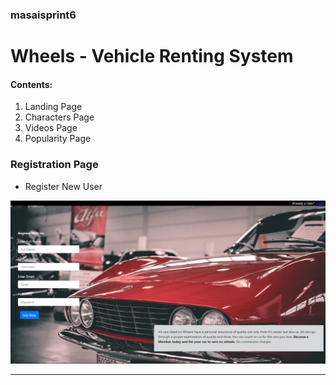 ### masaisprint6

# Wheels - Vehicle Renting System
#### Contents:
 1. Landing Page
 1. Characters Page
 1. Videos Page
 1. Popularity Page
  

### Registration Page
* Register New User

![Registration Page](https://github.com/aravindsakthivel/masai-sprint-6/blob/master/Resources/regPage1.png)

---
